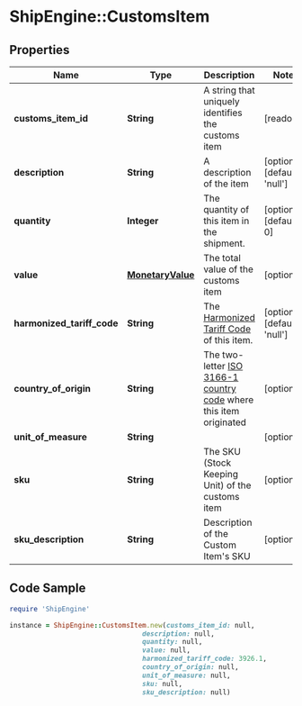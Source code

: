 # ShipEngine::CustomsItem

## Properties

Name | Type | Description | Notes
------------ | ------------- | ------------- | -------------
**customs_item_id** | **String** | A string that uniquely identifies the customs item | [readonly] 
**description** | **String** | A description of the item | [optional] [default to &#39;null&#39;]
**quantity** | **Integer** | The quantity of this item in the shipment. | [optional] [default to 0]
**value** | [**MonetaryValue**](MonetaryValue.md) | The total value of the customs item | [optional] 
**harmonized_tariff_code** | **String** | The [Harmonized Tariff Code](https://en.wikipedia.org/wiki/Harmonized_System) of this item. | [optional] [default to &#39;null&#39;]
**country_of_origin** | **String** | The two-letter [ISO 3166-1 country code](https://en.wikipedia.org/wiki/ISO_3166-1) where this item originated  | [optional] 
**unit_of_measure** | **String** |  | [optional] 
**sku** | **String** | The SKU (Stock Keeping Unit) of the customs item | [optional] 
**sku_description** | **String** | Description of the Custom Item&#39;s SKU | [optional] 

## Code Sample

```ruby
require 'ShipEngine'

instance = ShipEngine::CustomsItem.new(customs_item_id: null,
                                 description: null,
                                 quantity: null,
                                 value: null,
                                 harmonized_tariff_code: 3926.1,
                                 country_of_origin: null,
                                 unit_of_measure: null,
                                 sku: null,
                                 sku_description: null)
```


